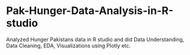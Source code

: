 # Pak-Hunger-Data-Analysis-in-R-studio
Analyzed Hunger Pakistans data in R studio and did Data Understanding, Data Cleaning, EDA, Visualizations using Plotly etc.
